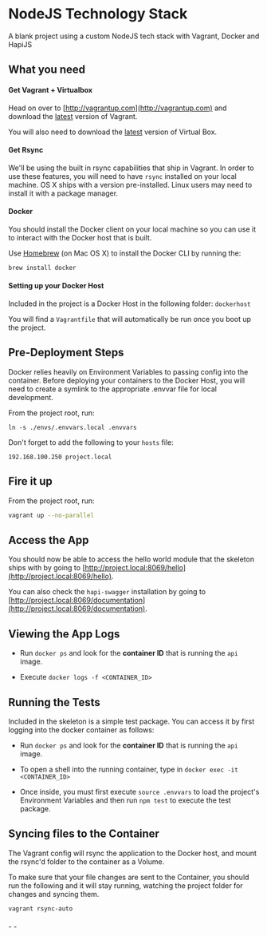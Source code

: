 # NodeJS Technology Stack
A blank project using a custom NodeJS tech stack with Vagrant, Docker and HapiJS

## What you need

#### Get Vagrant + Virtualbox

Head on over to [http://vagrantup.com](http://vagrantup.com) and download the [latest](https://www.vagrantup.com/downloads.html) version of Vagrant.

You will also need to download the [latest](https://www.virtualbox.org/wiki/Downloads) version of Virtual Box.

#### Get Rsync

We'll be using the built in rsync capabilities that ship in Vagrant. In order to use these features, you will need to have `rsync` installed on your local machine. OS X ships with a version pre-installed. Linux users may need to install it with a package manager.

#### Docker

You should install the Docker client on your local machine so you can use it to interact with the Docker host that is built.

Use [Homebrew](http://brew.sh/) (on Mac OS X) to install the Docker CLI by running the:

```bash
brew install docker
```

#### Setting up your Docker Host

Included in the project is a Docker Host in the following folder: ```dockerhost```

You will find a ```Vagrantfile``` that will automatically be run once you boot up the project.

## Pre-Deployment Steps

Docker relies heavily on Environment Variables to passing config into the container. Before deploying your containers to the Docker Host, you will need to create a symlink to the appropriate .envvar file for local development.

From the project root, run:

```
ln -s ./envs/.envvars.local .envvars
```

Don't forget to add the following to your ```hosts``` file:

```
192.168.100.250 project.local
```

## Fire it up

From the project root, run:

```bash
vagrant up --no-parallel
```

## Access the App

You should now be able to access the hello world module that the skeleton ships with by going to [http://project.local:8069/hello](http://project.local:8069/hello).

You can also check the ```hapi-swagger``` installation by going to [http://project.local:8069/documentation](http://project.local:8069/documentation).

## Viewing the App Logs

- Run ```docker ps``` and look for the **container ID** that is running the ```api``` image.

- Execute ```docker logs -f <CONTAINER_ID>```

## Running the Tests

Included in the skeleton is a simple test package. You can access it by first logging into the docker container as follows:

- Run ```docker ps``` and look for the **container ID** that is running the ```api``` image.

- To open a shell into the running container, type in ```docker exec -it <CONTAINER_ID>```

- Once inside, you must first execute ```source .envvars``` to load the project's Environment Variables and then run ```npm test``` to execute the test package.

## Syncing files to the Container

The Vagrant config will rsync the application to the Docker host, and mount the rsync'd folder to the container as a Volume.

To make sure that your file changes are sent to the Container, you should run the following and it will stay running, watching the project folder for changes and syncing them.

```bash
vagrant rsync-auto
```


###### - -
